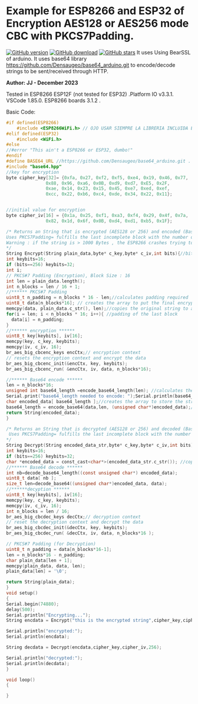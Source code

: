 # Example for ESP8266 and ESP32 of Encryption AES128 or AES256 mode CBC with PKCS7Padding.

[![GitHub version](https://img.shields.io/github/release/jjsanma1/Encryption-example-for-ESP8266-and-ESP32.AES128-or-AES256-CBCPKS7.svg)](https://github.com/jjsanma1/Encryption-example-for-ESP8266-and-ESP32.AES128-or-AES256-CBCPKS7/releases/latest)
[![GitHub download](https://img.shields.io/github/downloads/jjsanma1/Encryption-example-for-ESP8266-and-ESP32.AES128-or-AES256-CBCPKS7/total.svg)](https://github.com/jjsanma1/Encryption-example-for-ESP8266-and-ESP32.AES128-or-AES256-CBCPKS7/releases/latest)
[![GitHub stars](https://img.shields.io/github/stars/jjsanma1/Encryption-example-for-ESP8266-and-ESP32.AES128-or-AES256-CBCPKS7.svg)](https://github.com/jjsanma1/Encryption-example-for-ESP8266-and-ESP32.AES128-or-AES256-CBCPKS7/stargazers)
It uses Using BearSSL of arduino.
It uses base64 library https://github.com/Densaugeo/base64_arduino.git to encode/decode strings to be sent/received through HTTP. 

 **Author: JJ - December 2023**

 Tested in ESP8266 ESP12F (not tested for ESP32) .Platform IO v3.3.1. VSCode 1.85.0. ESP8266 boards 3.1.2 . 

 Basic Code:
  ```c
#if defined(ESP8266)
      #include <ESP8266WiFi.h> // OJO USAR SIEMPRE LA LIBRERIA INCLUIDA EN ESP8266/ARDUINO NO LA QUE SE CARGA DESDE EL GESTOR DE LIBRERIAS 
#elif defined(ESP32)
      #include <WiFi.h>
#else
//#error "This ain't a ESP8266 or ESP32, dumbo!"
#endif
#define BASE64_URL //https://github.com/Densaugeo/base64_arduino.git . in order to use url mode of base64 
#include "base64.hpp"
//key for encryption
  byte cipher_key[32]= {0xfa, 0x27, 0xf2, 0xf5, 0xe4, 0x19, 0x46, 0x77,
                 0x88, 0x96, 0xa6, 0x0B, 0xd9, 0xd7, 0xE5, 0x2F,
                 0xae, 0x14, 0x23, 0x15, 0x45, 0xe7, 0xed, 0xef,
                 0xcc, 0x22, 0xb6, 0xc4, 0xde, 0x34, 0x22, 0x11};


  //initial value for encryption
  byte cipher_iv[16] = {0x1a, 0x25, 0xf1, 0xa3, 0xf4, 0x29, 0x4f, 0x7a,
                 0x82, 0x1d, 0x6f, 0x0B, 0xd4, 0xd1, 0xb5, 0x1F};
  
/* Returns an String that is encrypted (AES128 or 256) and encoded (Base64 URL) and ready to be sent through HTTP.
 Uses PKCS7Padding= fulfills the last incomplete block with the number of bytes until 16.  
Warning : if the string is > 1000 Bytes , the ESP8266 crashes trying to encrypt the string -> use < 1000 Bytes in ESP8266
*/
String Encrypt(String plain_data,byte* c_key,byte* c_iv,int bits){//bits corresponds to 128 or 256
  int keybits=16;
  if (bits==256) keybits=32;
  int i;
  // PKCS#7 Padding (Encryption), Block Size : 16
  int len = plain_data.length();
  int n_blocks = len / 16 + 1;
  //****** PKCS#7 Padding
  uint8_t n_padding = n_blocks * 16 - len;//calculates padding required
  uint8_t data[n_blocks*16]; // creates the array to put the final encrypted text
  memcpy(data, plain_data.c_str(), len);//copies the original string to a new array of char
  for(i = len; i < n_blocks * 16; i++){ //padding of the last block
    data[i] = n_padding;
  }
  //****** encryption ******  
  uint8_t key[keybits], iv[16]; 
  memcpy(key, c_key, keybits);
  memcpy(iv, c_iv, 16);  
  br_aes_big_cbcenc_keys encCtx;// encryption context
  // resets the encryption context and encrypt the data
  br_aes_big_cbcenc_init(&encCtx, key, keybits);
  br_aes_big_cbcenc_run( &encCtx, iv, data, n_blocks*16);

  //****** Base64 encode ******
  len = n_blocks*16; 
  unsigned int base64_length =encode_base64_length(len); //calculates the lenght of the array of chars required to save the encoded string
  Serial.print("base64_length needed to encode: ");Serial.println(base64_length);  
  char encoded_data[ base64_length ];//creates the array to store the string encoded in base64
  base64_length = encode_base64(data,len, (unsigned char*)encoded_data);//encodes the array    
  return String(encoded_data);
}

/* Returns an String that is decrypted (AES128 or 256) and decoded (Base64 URL).
   Uses PKCS7Padding= fulfills the last incomplete block with the number of bytes until 16.     
*/
String Decrypt(String encoded_data_str,byte* c_key,byte* c_iv,int bits){  
  int keybits=16;
  if (bits==256) keybits=32; 
  char *encoded_data = const_cast<char*>(encoded_data_str.c_str()); //copies the encrypted string to char array
  //****** Base64 decode ******
  int nb=decode_base64_length((const unsigned char*) encoded_data);
  uint8_t data[ nb ];
  size_t len=decode_base64((unsigned char*)encoded_data, data);
  //******decyption ******
  uint8_t key[keybits], iv[16];
  memcpy(key, c_key, keybits);
  memcpy(iv, c_iv, 16);
  int n_blocks = len / 16;
  br_aes_big_cbcdec_keys decCtx;// decryption context
  // reset the decryption context and decrypt the data
  br_aes_big_cbcdec_init(&decCtx, key, keybits);
  br_aes_big_cbcdec_run( &decCtx, iv, data, n_blocks*16 );

  // PKCS#7 Padding (for Decryption)
  uint8_t n_padding = data[n_blocks*16-1];
  len = n_blocks*16 - n_padding;
  char plain_data[len + 1];
  memcpy(plain_data, data, len);
  plain_data[len] = '\0';

  return String(plain_data);
}
void setup()
{
  Serial.begin(74880);
  delay(500);
  Serial.println("Encrypting...");  
  String encdata = Encrypt("this is the encrypted string",cipher_key,cipher_iv,256);

  Serial.println("encrypted:");  
  Serial.println(encdata);  

  String decdata = Decrypt(encdata,cipher_key,cipher_iv,256);

  Serial.println("decrypted:");  
  Serial.println(decdata);
}

void loop()
{ 

}
```
